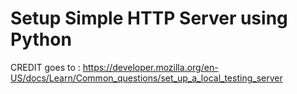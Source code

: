 # Setup Simple HTTP Server using Python



CREDIT goes to : https://developer.mozilla.org/en-US/docs/Learn/Common_questions/set_up_a_local_testing_server
